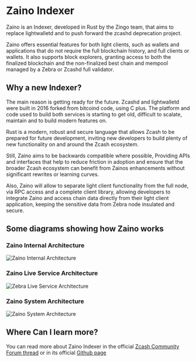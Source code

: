 # Zaino Indexer

Zaino is an Indexer, developed in Rust by the Zingo team, that aims to replace lightwalletd and to push forward the zcashd deprecation project.

Zaino offers essential features for both light clients, such as wallets and applications that do not require the full blockchain history, and full clients or wallets. It also supports block explorers, granting access to both the finalized blockchain and the non-finalized best chain and mempool managed by a Zebra or Zcashd full validator.

## Why a new Indexer?

The main reason is getting ready for the future. Zcashd and lightwalletd were built in 2016 forked from bitcoind code, using C plus. The platform and code used to build both services is starting to get old, difficult to scalate, maintain and to build modern features on.

Rust is a modern, robust and secure language that allows Zcash to be prepared for future development, inviting new developers to build plenty of new functionality on and around the Zcash ecosystem.

Still, Zaino aims to be backwards compatible where possible, Providing APIs and interfaces that help to reduce friction in adoption and ensure that the broader Zcash ecosystem can benefit from Zainos enhancements without significant rewrites or learning curves.

Also, Zaino will allow to separate light client functionality from the full node, via RPC access and a complete client library, allowing developers to integrate Zaino and access chain data directly from their light client application, keeping the sensitive data from Zebra node insulated and secure.

## Some diagrams showing how Zaino works

### Zaino Internal Architecture
![Zaino Internal Architecture](https://github.com/user-attachments/assets/b5e32edf-a770-467c-94a1-37b24d7f67b5)

### Zaino Live Service Architecture
![Zebra Live Service Architecture](https://github.com/user-attachments/assets/b7cf6ef2-12c0-46b1-adb4-cb4aca590e2c)

### Zaino System Architecture
![Zaino System Architecture](https://github.com/user-attachments/assets/b5a1f8be-6a23-42ad-be8a-08b8d67d1b88)


## Where Can I learn more?
You can read more about Zaino Indexer in the official [Zcash Community Forum thread](https://forum.zcashcommunity.com/t/zingo-labs-accelerates-zcashd-deprecation/48545/38) or in its official [Github page](https://github.com/zingolabs/zaino)
